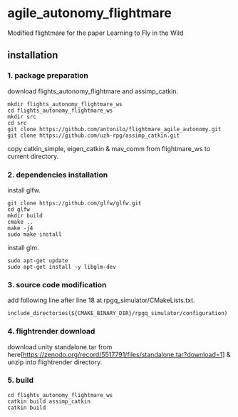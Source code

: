 # agile_autonomy_flightmare

Modified flightmare for the paper Learning to Fly in the Wild

## installation
### 1. package preparation
download flights_autonomy_flightmare and assimp_catkin.
```
mkdir flights_autonomy_flightmare_ws
cd flights_autonomy_flightmare_ws
mkdir src
cd src
git clone https://github.com/antonilo/flightmare_agile_autonomy.git
git clone https://github.com/uzh-rpg/assimp_catkin.git
```
copy catkin_simple, eigen_catkin & mav_comm from flightmare_ws to current directory.
### 2. dependencies installation
install glfw.
```
git clone https://github.com/glfw/glfw.git
cd glfw
mkdir build
cmake ..
make -j4
sudo make install
```
install glm.
```
sudo apt-get update
sudo apt-get install -y libglm-dev
```
### 3. source code modification
add following line after line 18 at rpgq_simulator/CMakeLists.txt.
```
include_directories(${CMAKE_BINARY_DIR}/rpgq_simulator/configuration)
```
### 4. flightrender download
download unity standalone.tar from here[https://zenodo.org/record/5517791/files/standalone.tar?download=1] & unzip into flightrender directory.
### 5. build
```
cd flights_autonomy_flightmare_ws
catkin build assimp_catkin
catkin build
```


